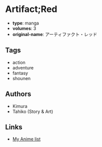 # Artifact;Red

-   **type**: manga
-   **volumes**: 3
-   **original-name**: アーティファクト・レッド

## Tags

-   action
-   adventure
-   fantasy
-   shounen

## Authors

-   Kimura
-   Tahiko (Story & Art)

## Links

-   [My Anime list](https://myanimelist.net/manga/18141/Artifact_Red)
